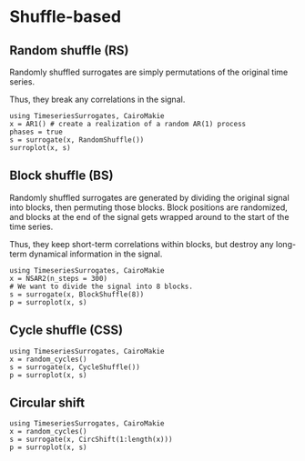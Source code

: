 # Shuffle-based

## Random shuffle (RS)

Randomly shuffled surrogates are simply permutations of the original time series.

Thus, they break any correlations in the signal.

```@example MAIN
using TimeseriesSurrogates, CairoMakie
x = AR1() # create a realization of a random AR(1) process
phases = true
s = surrogate(x, RandomShuffle())
surroplot(x, s)
```

## Block shuffle (BS)

Randomly shuffled surrogates are generated by dividing the original signal into
blocks, then permuting those blocks. Block positions are randomized, and
blocks at the end of the signal gets wrapped around to the start of the time
series.

Thus, they keep short-term correlations within
blocks, but destroy any long-term dynamical information in the signal.

```@example MAIN
using TimeseriesSurrogates, CairoMakie
x = NSAR2(n_steps = 300)
# We want to divide the signal into 8 blocks.
s = surrogate(x, BlockShuffle(8))
p = surroplot(x, s)
```

## Cycle shuffle (CSS)
```@example MAIN
using TimeseriesSurrogates, CairoMakie
x = random_cycles()
s = surrogate(x, CycleShuffle())
p = surroplot(x, s)
```

## Circular shift
```@example MAIN
using TimeseriesSurrogates, CairoMakie
x = random_cycles()
s = surrogate(x, CircShift(1:length(x)))
p = surroplot(x, s)
```

